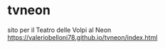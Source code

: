 # tvneon
sito per il Teatro delle Volpi al Neon
https://valeriobelloni78.github.io/tvneon/index.html
